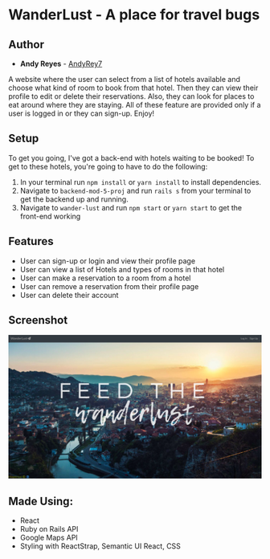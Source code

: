 # WanderLust - A place for travel bugs

## Author

* **Andy Reyes** - [AndyRey7](https://github.com/AndyRey7)


 A website where the user can select from a list of hotels available and choose what kind of room to book from that hotel. Then they can view their profile to edit or delete their reservations. Also, they can look for places to eat around where they are staying. All of these feature are provided only if a user is logged in or they can sign-up. Enjoy!

## Setup

To get you going, I've got a back-end with hotels waiting to be booked! To get to these hotels, you're going to have to do the following:

1. In your terminal run `npm install` or `yarn install` to install dependencies.
2. Navigate to `backend-mod-5-proj` and run `rails s` from your terminal to get the backend up and running.
3. Navigate to `wander-lust` and run `npm start` or `yarn start` to get the front-end working


## Features

* User can sign-up or login and view their profile page
* User can view a list of Hotels and types of rooms in that hotel
* User can make a reservation to a room from a hotel
* User can remove a reservation from their profile page
* User can delete their account


## Screenshot

![Image of Homepage](./screenshot/homepage.png)


## Made Using:

* React
* Ruby on Rails API
* Google Maps API
* Styling with ReactStrap, Semantic UI React, CSS
